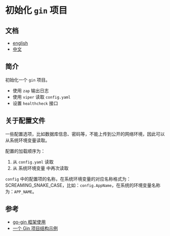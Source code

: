 # 初始化 `gin` 项目

## 文档

- [english](./readme.md)
- [中文](./readme_zh.md)

## 简介

初始化一个 `gin` 项目。

- 使用 `zap` 输出日志
- 使用 `viper` 读取 `config.yaml`
- 设置 `healthcheck` 接口

## 关于配置文件

一些配置选项，比如数据库信息、密码等，不能上传到公开的网络环境，因此可以从系统环境变量读取。

配置的加载顺序为：

1. 从 `config.yaml` 读取
2. 从 系统环境变量 中再次读取

`config` 中的配置项的名称，在系统环境变量的对应名称格式为：SCREAMING_SNAKE_CASE，比如：`config.AppName`，在系统的环境变量名称为：`APP_NAME`。

## 参考

- [go-gin 框架使用](https://juejin.im/post/5bfbbaa5e51d45315070d435)
- [一个 Gin 项目结构示例](https://www.jianshu.com/p/92919004293d)
